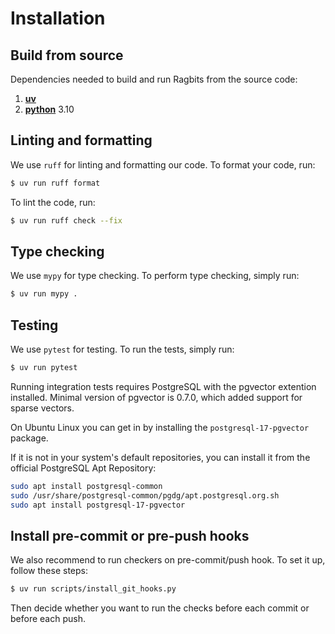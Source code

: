 # Installation

## Build from source

Dependencies needed to build and run Ragbits from the source code:

1. [**uv**](https://docs.astral.sh/uv/getting-started/installation/)
2. [**python**](https://docs.astral.sh/uv/guides/install-python/) 3.10


## Linting and formatting
We use `ruff` for linting and formatting our code. To format your code, run:

```bash
$ uv run ruff format
```

To lint the code, run:
```bash
$ uv run ruff check --fix
```

## Type checking
We use `mypy` for type checking. To perform type checking, simply run:

```bash
$ uv run mypy .
```

## Testing
We use `pytest` for testing. To run the tests, simply run:

```bash
$ uv run pytest
```

Running integration tests requires PostgreSQL with the pgvector extention installed.
Minimal version of pgvector is 0.7.0, which added support for sparse vectors.

On Ubuntu Linux you can get in by installing the `postgresql-17-pgvector` package.

If it is not in your system's default repositories, you can install it from the official PostgreSQL Apt Repository:

```bash
sudo apt install postgresql-common
sudo /usr/share/postgresql-common/pgdg/apt.postgresql.org.sh
sudo apt install postgresql-17-pgvector
```

## Install pre-commit or pre-push hooks

We also recommend to run checkers on pre-commit/push hook. To set it up, follow these steps:

```bash
$ uv run scripts/install_git_hooks.py
```

Then decide whether you want to run the checks before each commit or before each push.
